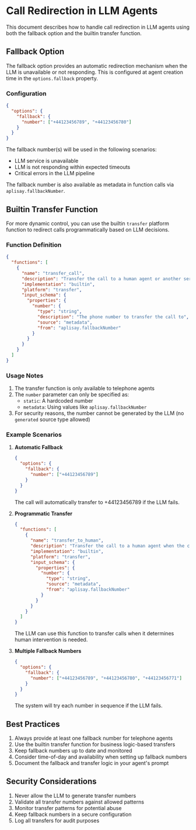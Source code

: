 # Call Redirection in LLM Agents

This document describes how to handle call redirection in LLM agents using both the fallback option and the builtin transfer function.

## Fallback Option

The fallback option provides an automatic redirection mechanism when the LLM is unavailable or not responding. This is configured at agent creation time in the `options.fallback` property.

### Configuration

```json
{
  "options": {
    "fallback": {
      "number": ["+44123456789", "+44123456780"]
    }
  }
}
```

The fallback number(s) will be used in the following scenarios:
- LLM service is unavailable
- LLM is not responding within expected timeouts
- Critical errors in the LLM pipeline

The fallback number is also available as metadata in function calls via `aplisay.fallbackNumber`.

## Builtin Transfer Function

For more dynamic control, you can use the builtin `transfer` platform function to redirect calls programmatically based on LLM decisions.

### Function Definition

```json
{
  "functions": [
    {
      "name": "transfer_call",
      "description": "Transfer the call to a human agent or another service",
      "implementation": "builtin",
      "platform": "transfer",
      "input_schema": {
        "properties": {
          "number": {
            "type": "string",
            "description": "The phone number to transfer the call to",
            "source": "metadata",
            "from": "aplisay.fallbackNumber"
          }
        }
      }
    }
  ]
}
```

### Usage Notes

1. The transfer function is only available to telephone agents
2. The `number` parameter can only be specified as:
   - `static`: A hardcoded number
   - `metadata`: Using values like `aplisay.fallbackNumber`
3. For security reasons, the number cannot be generated by the LLM (no `generated` source type allowed)

### Example Scenarios

1. **Automatic Fallback**
   ```json
   {
     "options": {
       "fallback": {
         "number": ["+44123456789"]
       }
     }
   }
   ```
   The call will automatically transfer to +44123456789 if the LLM fails.

2. **Programmatic Transfer**
   ```json
   {
     "functions": [
       {
         "name": "transfer_to_human",
         "description": "Transfer the call to a human agent when the conversation requires human intervention",
         "implementation": "builtin",
         "platform": "transfer",
         "input_schema": {
           "properties": {
             "number": {
               "type": "string",
               "source": "metadata",
               "from": "aplisay.fallbackNumber"
             }
           }
         }
       }
     ]
   }
   ```
   The LLM can use this function to transfer calls when it determines human intervention is needed.

3. **Multiple Fallback Numbers**
   ```json
   {
     "options": {
       "fallback": {
         "number": ["+44123456789", "+44123456780", "+44123456771"]
       }
     }
   }
   ```
   The system will try each number in sequence if the LLM fails.

## Best Practices

1. Always provide at least one fallback number for telephone agents
2. Use the builtin transfer function for business logic-based transfers
3. Keep fallback numbers up to date and monitored
4. Consider time-of-day and availability when setting up fallback numbers
5. Document the fallback and transfer logic in your agent's prompt

## Security Considerations

1. Never allow the LLM to generate transfer numbers
2. Validate all transfer numbers against allowed patterns
3. Monitor transfer patterns for potential abuse
4. Keep fallback numbers in a secure configuration
5. Log all transfers for audit purposes 